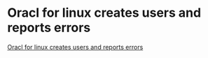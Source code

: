 # Oracl for linux creates users and reports errors
[Oracl for linux creates users and reports errors](https://aiwithcloud.com/2022/09/19/oracl_for_linux_creates_users_and_reports_errors/)